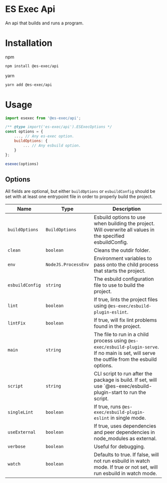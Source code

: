 <!-- When editing options table, best to turn off wordwrap (option + z on mac, alt + z on windows and linux in vs code). -->

# ES Exec Api

An api that builds and runs a program.

# Installation

npm

```sh
npm install @es-exec/api
```

yarn

```sh
yarn add @es-exec/api
```

# Usage

```JavaScript
import esexec from '@es-exec/api';

/** @type import('es-exec/api').ESExecOptions */
const options = {
    ..., // Any es-exec option.
    buildOptions: {
        ... // Any esbuild option.
    }
};

esexec(options)
```

## Options

All fields are optional, but either `buildOptions` or `esbuildConfig` should be
set with at least one entrypoint file in order to properly build the project.

| Name            | Type                | Description                                                                                                                                   |
| --------------- | ------------------- | --------------------------------------------------------------------------------------------------------------------------------------------- |
| `buildOptions`  | `BuildOptions`      | Esbuild options to use when building the project. Will overwrite all values in the specified esbuildConfig.                                   |
| `clean`         | `boolean`           | Cleans the outdir folder.                                                                                                                     |
| `env`           | `NodeJS.ProcessEnv` | Environment variables to pass onto the child process that starts the project.                                                                 |
| `esbuildConfig` | `string`            | The esbuild configuration file to use to build the project.                                                                                   |
| `lint`          | `boolean`           | If true, lints the project files using `@es-exec/esbuild-plugin-eslint`.                                                                      |
| `lintFix`       | `boolean`           | If true, will fix lint problems found in the project.                                                                                         |
| `main`          | `string`            | The file to run in a child process using `@es-exec/esbuild-plugin-serve`. If no main is set, will serve the outfile from the esbuild options. |
| `script`        | `string`            | CLI script to run after the package is build. If set, will use `@es-exec/esbuild-plugin-start to run the script.                              |
| `singleLint`    | `boolean`           | If true, runs `@es-exec/esbuild-plugin-eslint` in single mode.                                                                                |
| `useExternal`   | `boolean`           | If true, uses dependencies and peer dependencies in node_modules as external.                                                                 |
| `verbose`       | `boolean`           | Useful for debugging.                                                                                                                         |
| `watch`         | `boolean`           | Defaults to true. If false, will not run esbuild in watch mode. If true or not set, will run esbuild in watch mode.                           |
